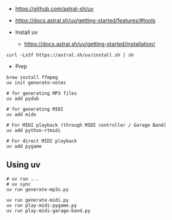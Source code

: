 * https://github.com/astral-sh/uv
* https://docs.astral.sh/uv/getting-started/features/#tools

* Install uv
    * https://docs.astral.sh/uv/getting-started/installation/

```
curl -LsSf https://astral.sh/uv/install.sh | sh
```

* Prep

```
brew install ffmpeg 
uv init generate-notes

# for generating MP3 files
uv add pydub

# for generating MIDI
uv add mido

# For MIDI playback (through MIDI controller / Garage Band)
uv add python-rtmidi

# For direct MIDI playback
uv add pygame
```

## Using uv

```
# uv run ...
# uv sync
uv run generate-mp3s.py

uv run generate-midi.py
uv run play-midi-pygame.py
uv run play-midi-garage-band.py
```
